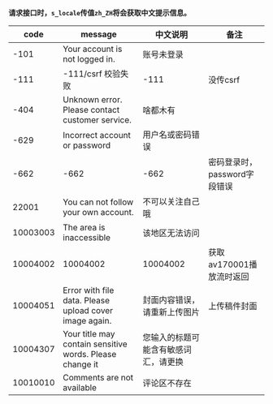**请求接口时，`s_locale`传值`zh_ZH`将会获取中文提示信息。**

| code     | message                                                  | 中文说明               | 备注                 |
|----------|----------------------------------------------------------|--------------------|--------------------|
| -101     | Your account is not logged in.                           | 账号未登录              |                    |
| -111     | -111/csrf 校验失败                                           | -111               | 没传csrf             |
| -404     | Unknown error. Please contact customer service.          | 啥都木有               |                    |
| -629     | Incorrect account or password                            | 用户名或密码错误           |                    |
| -662     | -662                                                     | -662               | 密码登录时，password字段错误 |
| 22001    | You can not follow your own account.                     | 不可以关注自己哦           |                    |
| 10003003 | The area is inaccessible                                 | 该地区无法访问            |                    |
| 10004002 | 10004002                                                 | 10004002           | 获取av170001播放流时返回   |
| 10004051 | Error with file data. Please upload cover image again.   | 封面内容错误，请重新上传图片     | 上传稿件封面             |
| 10004307 | Your title may contain sensitive words. Please change it | 您输入的标题可能含有敏感词汇，请更换 |                    |
| 10010010 | Comments are not available                               | 评论区不存在             |                    |
